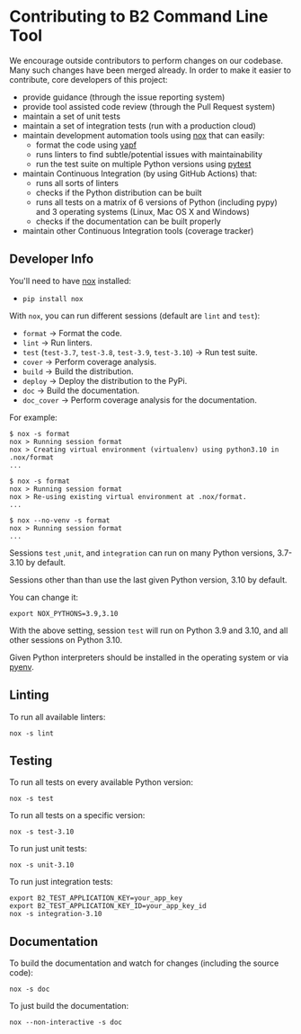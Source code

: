 # Contributing to B2 Command Line Tool

We encourage outside contributors to perform changes on our codebase. Many such changes have been merged already. In order to make it easier to contribute, core developers of this project:

* provide guidance (through the issue reporting system)
* provide tool assisted code review (through the Pull Request system)
* maintain a set of unit tests
* maintain a set of integration tests (run with a production cloud)
* maintain development automation tools using [nox](https://github.com/theacodes/nox) that can easily:
   * format the code using [yapf](https://github.com/google/yapf)
   * runs linters to find subtle/potential issues with maintainability
   * run the test suite on multiple Python versions using [pytest](https://github.com/pytest-dev/pytest)
* maintain Continuous Integration (by using GitHub Actions) that:
   * runs all sorts of linters
   * checks if the Python distribution can be built
   * runs all tests on a matrix of 6 versions of Python (including pypy) and 3 operating systems (Linux, Mac OS X and Windows)
   * checks if the documentation can be built properly
* maintain other Continuous Integration tools (coverage tracker)

## Developer Info

You'll need to have [nox](https://github.com/theacodes/nox) installed:

* `pip install nox`

With `nox`, you can run different sessions (default are `lint` and `test`):

* `format` -> Format the code.
* `lint` -> Run linters.
* `test` (`test-3.7`, `test-3.8`, `test-3.9`, `test-3.10`) -> Run test suite.
* `cover` -> Perform coverage analysis.
* `build` -> Build the distribution.
* `deploy` -> Deploy the distribution to the PyPi.
* `doc` -> Build the documentation.
* `doc_cover` -> Perform coverage analysis for the documentation.

For example:

    $ nox -s format
    nox > Running session format
    nox > Creating virtual environment (virtualenv) using python3.10 in .nox/format
    ...

    $ nox -s format
    nox > Running session format
    nox > Re-using existing virtual environment at .nox/format.
    ...

    $ nox --no-venv -s format
    nox > Running session format
    ...

Sessions `test` ,`unit`, and `integration` can run on many Python versions, 3.7-3.10 by default.

Sessions other than than use the last given Python version, 3.10 by default.

You can change it:

    export NOX_PYTHONS=3.9,3.10

With the above setting, session `test` will run on Python 3.9 and 3.10, and all other sessions on Python 3.10.

Given Python interpreters should be installed in the operating system or via [pyenv](https://github.com/pyenv/pyenv).

## Linting

To run all available linters:

    nox -s lint

## Testing

To run all tests on every available Python version:

    nox -s test

To run all tests on a specific version:

    nox -s test-3.10

To run just unit tests:

    nox -s unit-3.10

To run just integration tests:

    export B2_TEST_APPLICATION_KEY=your_app_key
    export B2_TEST_APPLICATION_KEY_ID=your_app_key_id
    nox -s integration-3.10

## Documentation

To build the documentation and watch for changes (including the source code):

    nox -s doc

To just build the documentation:

    nox --non-interactive -s doc
